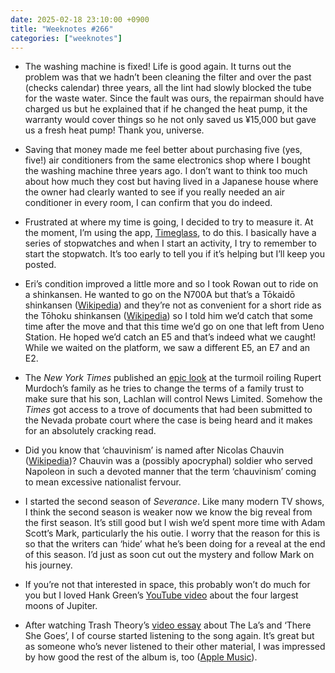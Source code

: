 ```yaml
---
date: 2025-02-18 23:10:00 +0900
title: "Weeknotes #266"
categories: ["weeknotes"]
---
```


- The washing machine is fixed! Life is good again. It turns out the problem was that we hadn’t been cleaning the filter and over the past (checks calendar) three years, all the lint had slowly blocked the tube for the waste water. Since the fault was ours, the repairman should have charged us but he explained that if he changed the heat pump, it the warranty would cover things so he not only saved us ¥15,000 but gave us a fresh heat pump! Thank you, universe.

- Saving that money made me feel better about purchasing five (yes, five!) air conditioners from the same electronics shop where I bought the washing machine three years ago. I don’t want to think too much about how much they cost but having lived in a Japanese house where the owner had clearly wanted to see if you really needed an air conditioner in every room, I can confirm that you do indeed.

- Frustrated at where my time is going, I decided to try to measure it. At the moment, I’m using the app, [Timeglass](https://timeglassapp.io), to do this. I basically have a series of stopwatches and when I start an activity, I try to remember to start the stopwatch. It’s too early to tell you if it’s helping but I’ll keep you posted.

- Eri’s condition improved a little more and so I took Rowan out to ride on a shinkansen. He wanted to go on the N700A but that’s a Tōkaidō shinkansen ([Wikipedia](https://en.wikipedia.org/wiki/Tokaido_Shinkansen)) and they’re not as convenient for a short ride as the Tōhoku shinkansen ([Wikipedia](https://en.wikipedia.org/wiki/T%C5%8Dhoku_Shinkansen)) so I told him we’d catch that some time after the move and that this time we’d go on one that left from Ueno Station. He hoped we’d catch an E5 and that’s indeed what we caught! While we waited on the platform, we saw a different E5, an E7 and an E2.

- The _New York Times_ published an [epic look](https://www.nytimes.com/2025/02/13/magazine/rupert-murdoch-succession-family-trust-fight.html) at the turmoil roiling Rupert Murdoch’s family as he tries to change the terms of a family trust to make sure that his son, Lachlan will control News Limited. Somehow the _Times_ got access to a trove of documents that had been submitted to the Nevada probate court where the case is being heard and it makes for an absolutely cracking read.

- Did you know that ‘chauvinism’ is named after Nicolas Chauvin ([Wikipedia](https://en.wikipedia.org/wiki/Nicolas_Chauvin))? Chauvin was a (possibly apocryphal) soldier who served Napoleon in such a devoted manner that the term ‘chauvinism’ coming to mean excessive nationalist fervour.

- I started the second season of _Severance_. Like many modern TV shows, I think the second season is weaker now we know the big reveal from the first season. It’s still good but I wish we’d spent more time with Adam Scott’s Mark, particularly the his outie. I worry that the reason for this is so that the writers can ‘hide’ what he’s been doing for a reveal at the end of this season. I’d just as soon cut out the mystery and follow Mark on his journey.

- If you’re not that interested in space, this probably won’t do much for you but I loved Hank Green’s [YouTube video](https://www.youtube.com/watch?v=grdu6UBK76w) about the four largest moons of Jupiter.

- After watching Trash Theory’s [video essay](https://www.youtube.com/watch?v=LEGCUiDpeXM) about The La’s and ‘There She Goes’, I of course started listening to the song again. It’s great but as someone who’s never listened to their other material, I was impressed by how good the rest of the album is, too ([Apple Music](https://music.apple.com/jp/album/the-las/1444167004?l=en-US)).
